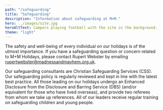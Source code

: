 ```yaml
---
path: "/safeguarding"
title: "Safeguarding"
description: "Information about safeguarding at M+M."
hero: ../images/site.jpg
heroAltText: Campers playing football with the site in the background.
theme: "light"
---
```


The safety and well-being of every individual on our holidays is of the utmost importance.
If you have a safeguarding question or concern related to M+M Holidays, please contact Rupert Webster by emailing <rupertwebster@madnessandmayhem.org.uk>.

Our safeguarding consultants are Christian Safeguarding Services (CSS). Our safeguarding policy is regularly reviewed and kept in line with the latest best practice. All those leading on our holidays undergo an Enhanced Disclosure from the Disclosure and Barring Service (DBS) (and/or equivalent for those who have lived overseas), and provide two referees from whom we take up references. All of our leaders receive regular training on safeguarding children and young people.